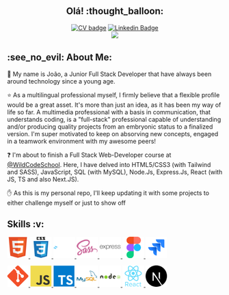 <!--
**joaoefmota/joaoefmota** is a ✨ _special_ ✨ repository because its `README.md` (this file) appears on your GitHub profile.

Here are some ideas to get you started:

- 🔭 I’m currently working on ...
- 🌱 I’m currently learning ...
- 👯 I’m looking to collaborate on ...
- 🤔 I’m looking for help with ...
- 💬 Ask me about ...
- 📫 How to reach me: ...
- 😄 Pronouns: ...
- ⚡ Fun fact: ...
-->
<!-- Header -->
<div id="header" align="center">
    <h2>Olá! :thought_balloon:</h2></div>
<!-- /Header -->
<div id="badges" align="center">
  <a href="https://www.canva.com/design/DAFW_UEc9tY/wNVf68Dv7MIGOHtpJ8Osuw/view?utm_content=DAFW_UEc9tY&utm_campaign=designshare&utm_medium=link&utm_source=publishsharelink" target="_blank" rel="noopener noreferrer"><img src="https://img.shields.io/badge/CV-grey?style=for-the-badge&logo=canva&logoColor=white" alt="CV badge"/></a>
   <a href="https://www.linkedin.com/in/joaoefmota/" target="_blank" rel="noopener noreferrer"><img src="https://img.shields.io/badge/LinkedIn-blue?style=for-the-badge&logo=linkedin&logoColor=white" alt="Linkedin Badge"/></a>
</div>

<div id="codeImg" align="center">
  <a href="https://www.youtube.com/watch?v=xm3YgoEiEDc&embeds_euri=https%3A%2F%2Fwww.bing.com%2F&embeds_origin=https%3A%2F%2Fwww.bing.com&feature=emb_logo&ab_channel=10Hours" target="_blank" rel="noopener noreferrer"><img src="https://user-images.githubusercontent.com/107939073/211154731-89f0e4da-eacd-4621-aa4c-6d4efa7fa0ee.png"></a>
  </div>

<!-- About me section -->
<h2>:see_no_evil: About Me:</h2>

🔭 My name is João, a Junior Full Stack Developer that have always been around technology since a young age.

:star: As a multilingual professional myself, I firmly believe that a flexible profile would be a great asset. It's more than just an idea, as it has been my way of life so far. A multimedia professional with a basis in communication, that understands coding, is a "full-stack" professional capable of understanding and/or producing quality projects from an embryonic status to a finalized version. I'm super motivated to keep on absorving new concepts, engaged in a teamwork environment with my awesome peers!

:question: I'm about to finish a Full Stack Web-Developer course at <a href="https://github.com/WildCodeSchool">@WildCodeSchool</a>. Here, I have delved into HTML5/CSS3 (with Tailwind and SASS), JavaScript, SQL (with MySQL), Node.Js, Express.Js, React (with JS, TS and also Next.JS). 

:raised_hand: As this is my personal repo, I'll keep updating it with some projects to either challenge myself or just to show off 

<!-- /About me section -->

<!-- Skills section -->

<h2 align="left">Skills :v: </h2>
<p align="left"> 
<a href="https://en.wikipedia.org/wiki/HTML5" target="_blank" rel="noopener noreferrer"> <img src="https://raw.githubusercontent.com/devicons/devicon/1119b9f84c0290e0f0b38982099a2bd027a48bf1/icons/html5/html5-original.svg" alt="html5" width="50" height="50"/> </a> 
<a href="https://en.wikipedia.org/wiki/CSS#CSS_3" target="_blank" rel="noopener noreferrer"> <img src="https://raw.githubusercontent.com/devicons/devicon/master/icons/css3/css3-original-wordmark.svg" alt="css3" width="50" height="50"/> </a> 
<a href="https://en.wikipedia.org/wiki/Tailwind_CSS" target="_blank" rel="noopener noreferrer"> <img src="https://raw.githubusercontent.com/devicons/devicon/1119b9f84c0290e0f0b38982099a2bd027a48bf1/icons/tailwindcss/tailwindcss-original-wordmark.svg" alt="css3" width="50" height="50"/> </a> 
<a href="https://en.wikipedia.org/wiki/Sass_(stylesheet_language)" target="_blank" rel="noopener noreferrer"> <img src="https://raw.githubusercontent.com/devicons/devicon/1119b9f84c0290e0f0b38982099a2bd027a48bf1/icons/sass/sass-original.svg" alt="css3" width="50" height="50"/> </a>
<a href="https://expressjs.com" target="_blank" rel="noopener noreferrer"> <img src="https://raw.githubusercontent.com/devicons/devicon/master/icons/express/express-original-wordmark.svg" alt="expressjs" width="50" height="50"/> </a> 
<a href="https://en.wikipedia.org/wiki/Figma_(software)" target="_blank" rel="noopener noreferrer"> <img src="https://raw.githubusercontent.com/devicons/devicon/1119b9f84c0290e0f0b38982099a2bd027a48bf1/icons/figma/figma-original.svg" alt="figma" width="50" height="50"/> </a> 
<a href="https://en.wikipedia.org/wiki/Jira_(software)" target="_blank" rel="noopener noreferrer"> <img src="https://raw.githubusercontent.com/devicons/devicon/1119b9f84c0290e0f0b38982099a2bd027a48bf1/icons/jira/jira-original.svg" alt="jira" width="50" height="50"/> </a> 
</p>
<p align="left">
<a href="https://en.wikipedia.org/wiki/Git" target="_blank" rel="noreferrer"> <img src="https://raw.githubusercontent.com/devicons/devicon/1119b9f84c0290e0f0b38982099a2bd027a48bf1/icons/git/git-original.svg" alt="git" width="50" height="50"/> </a> 
<a href="https://en.wikipedia.org/wiki/JavaScript" target="_blank" rel="noreferrer"> <img src="https://raw.githubusercontent.com/devicons/devicon/master/icons/javascript/javascript-original.svg" alt="javascript" width="50" height="50"/> </a> 
<a href="https://en.wikipedia.org/wiki/TypeScript" target="_blank" rel="noreferrer"> <img src="https://raw.githubusercontent.com/devicons/devicon/1119b9f84c0290e0f0b38982099a2bd027a48bf1/icons/typescript/typescript-original.svg" alt="javascript" width="50" height="50"/> </a> 
<a href="https://en.wikipedia.org/wiki/MySQL" target="_blank" rel="noopener noreferrer"> <img src="https://raw.githubusercontent.com/devicons/devicon/master/icons/mysql/mysql-original-wordmark.svg" alt="mysql" width="50" height="50"/> </a> 
<a href="https://en.wikipedia.org/wiki/Nodejs" target="_blank" rel="noopener noreferrer"> <img src="https://raw.githubusercontent.com/devicons/devicon/master/icons/nodejs/nodejs-original-wordmark.svg" alt="nodejs" width="50" height="50"/> </a>
<a href="https://en.wikipedia.org/wiki/React_(JavaScript_library)" target="_blank" rel="noopener noreferrer"> <img src="https://raw.githubusercontent.com/devicons/devicon/master/icons/react/react-original-wordmark.svg" alt="react" width="50" height="50"/> </a> 
<a href="https://nextjs.org/learn/foundations/about-nextjs/what-is-nextjs" target="_blank" rel="noopener noreferrer"> <img src="https://raw.githubusercontent.com/devicons/devicon/1119b9f84c0290e0f0b38982099a2bd027a48bf1/icons/nextjs/nextjs-original.svg" alt="nextjs" width="50" height="50"/> </a> 

</p>

<!-- /Skills section -->
